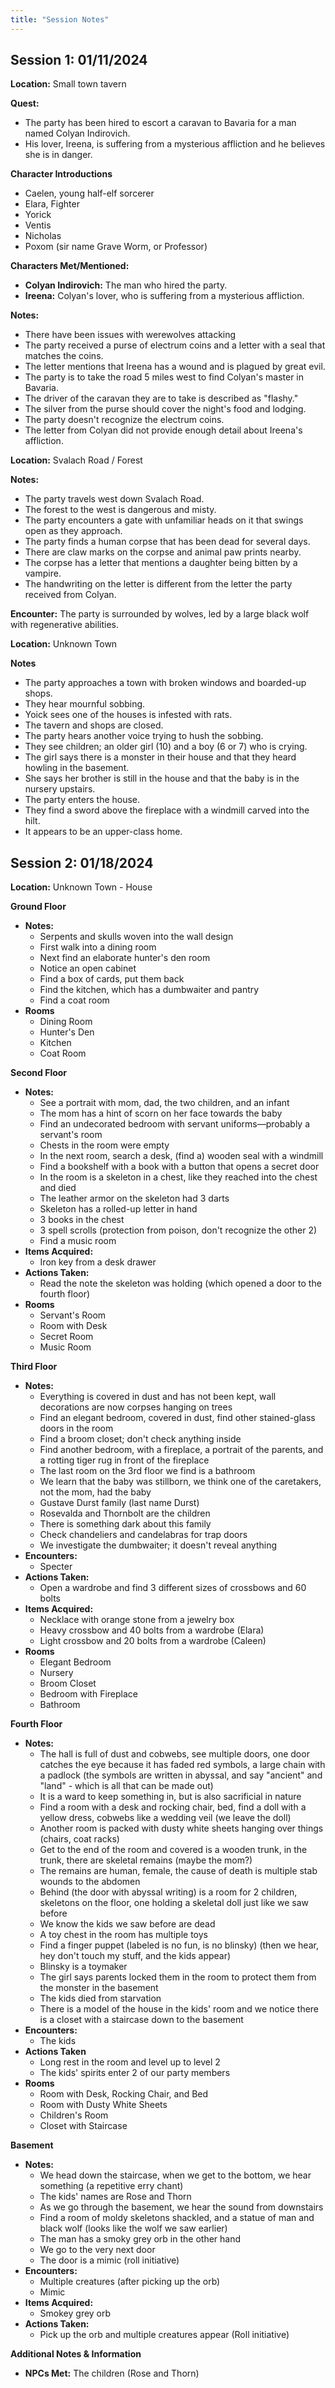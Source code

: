```yaml
---
title: "Session Notes"
---
```


## Session 1: 01/11/2024

**Location:** Small town tavern

**Quest:**

* The party has been hired to escort a caravan to Bavaria for a man named Colyan Indirovich.
* His lover, Ireena, is suffering from a mysterious affliction and he believes she is in danger.

**Character Introductions**

* Caelen, young half-elf sorcerer
* Elara, Fighter
* Yorick
* Ventis
* Nicholas
* Poxom (sir name Grave Worm, or Professor)

**Characters Met/Mentioned:**

* **Colyan Indirovich:** The man who hired the party.
* **Ireena:** Colyan's lover, who is suffering from a mysterious affliction.

**Notes:**

* There have been issues with werewolves attacking
* The party received a purse of electrum coins and a letter with a seal that matches the coins.
* The letter mentions that Ireena has a wound and is plagued by great evil.
* The party is to take the road 5 miles west to find Colyan's master in Bavaria.
* The driver of the caravan they are to take is described as "flashy."
* The silver from the purse should cover the night's food and lodging.
* The party doesn't recognize the electrum coins.
* The letter from Colyan did not provide enough detail about Ireena's affliction.

**Location:** Svalach Road / Forest

**Notes:**

* The party travels west down Svalach Road.
* The forest to the west is dangerous and misty.
* The party encounters a gate with unfamiliar heads on it that swings open as they approach.
* The party finds a human corpse that has been dead for several days.
* There are claw marks on the corpse and animal paw prints nearby.
* The corpse has a letter that mentions a daughter being bitten by a vampire.
* The handwriting on the letter is different from the letter the party received from Colyan.

**Encounter:** The party is surrounded by wolves, led by a large black wolf with regenerative abilities.

**Location:** Unknown Town

**Notes**

* The party approaches a town with broken windows and boarded-up shops.
* They hear mournful sobbing.
* Yoick sees one of the houses is infested with rats.
* The tavern and shops are closed.
* The party hears another voice trying to hush the sobbing.
* They see children; an older girl (10) and a boy (6 or 7\) who is crying.
* The girl says there is a monster in their house and that they heard howling in the basement.
* She says her brother is still in the house and that the baby is in the nursery upstairs.
* The party enters the house.
* They find a sword above the fireplace with a windmill carved into the hilt.
* It appears to be an upper-class home.

## Session 2: 01/18/2024

**Location:** Unknown Town \- House

**Ground Floor**

* **Notes:**
  * Serpents and skulls woven into the wall design
  * First walk into a dining room
  * Next find an elaborate hunter's den room
  * Notice an open cabinet
  * Find a box of cards, put them back
  * Find the kitchen, which has a dumbwaiter and pantry
  * Find a coat room
* **Rooms**
  * Dining Room
  * Hunter's Den
  * Kitchen
  * Coat Room

**Second Floor**

* **Notes:**
  * See a portrait with mom, dad, the two children, and an infant
  * The mom has a hint of scorn on her face towards the baby
  * Find an undecorated bedroom with servant uniforms—probably a servant's room
  * Chests in the room were empty
  * In the next room, search a desk, (find a) wooden seal with a windmill
  * Find a bookshelf with a book with a button that opens a secret door
  * In the room is a skeleton in a chest, like they reached into the chest and died
  * The leather armor on the skeleton had 3 darts
  * Skeleton has a rolled-up letter in hand
  * 3 books in the chest
  * 3 spell scrolls (protection from poison, don't recognize the other 2\)
  * Find a music room
* **Items Acquired:**
  * Iron key from a desk drawer
* **Actions Taken:**
  * Read the note the skeleton was holding (which opened a door to the fourth floor)
* **Rooms**
  * Servant's Room
  * Room with Desk
  * Secret Room
  * Music Room

**Third Floor**

* **Notes:**
  * Everything is covered in dust and has not been kept, wall decorations are now corpses hanging on trees
  * Find an elegant bedroom, covered in dust, find other stained-glass doors in the room
  * Find a broom closet; don't check anything inside
  * Find another bedroom, with a fireplace, a portrait of the parents, and a rotting tiger rug in front of the fireplace
  * The last room on the 3rd floor we find is a bathroom
  * We learn that the baby was stillborn, we think one of the caretakers, not the mom, had the baby
  * Gustave Durst family (last name Durst)
  * Rosevalda and Thornbolt are the children
  * There is something dark about this family
  * Check chandeliers and candelabras for trap doors
  * We investigate the dumbwaiter; it doesn't reveal anything
* **Encounters:**
  * Specter
* **Actions Taken:**
  * Open a wardrobe and find 3 different sizes of crossbows and 60 bolts
* **Items Acquired:**
  * Necklace with orange stone from a jewelry box
  * Heavy crossbow and 40 bolts from a wardrobe (Elara)
  * Light crossbow and 20 bolts from a wardrobe (Caleen)
* **Rooms**
  * Elegant Bedroom
  * Nursery
  * Broom Closet
  * Bedroom with Fireplace
  * Bathroom

**Fourth Floor**

* **Notes:**
  * The hall is full of dust and cobwebs, see multiple doors, one door catches the eye because it has faded red symbols, a large chain with a padlock (the symbols are written in abyssal, and say "ancient" and "land" \- which is all that can be made out)
  * It is a ward to keep something in, but is also sacrificial in nature
  * Find a room with a desk and rocking chair, bed, find a doll with a yellow dress, cobwebs like a wedding veil (we leave the doll)
  * Another room is packed with dusty white sheets hanging over things (chairs, coat racks)
  * Get to the end of the room and covered is a wooden trunk, in the trunk, there are skeletal remains (maybe the mom?)
  * The remains are human, female, the cause of death is multiple stab wounds to the abdomen
  * Behind (the door with abyssal writing) is a room for 2 children, skeletons on the floor, one holding a skeletal doll just like we saw before
  * We know the kids we saw before are dead
  * A toy chest in the room has multiple toys
  * Find a finger puppet (labeled is no fun, is no blinsky) (then we hear, hey don't touch my stuff, and the kids appear)
  * Blinsky is a toymaker
  * The girl says parents locked them in the room to protect them from the monster in the basement
  * The kids died from starvation
  * There is a model of the house in the kids' room and we notice there is a closet with a staircase down to the basement
* **Encounters:**
  * The kids
* **Actions Taken**
  * Long rest in the room and level up to level 2
  * The kids' spirits enter 2 of our party members
* **Rooms**
  * Room with Desk, Rocking Chair, and Bed
  * Room with Dusty White Sheets
  * Children's Room
  * Closet with Staircase

**Basement**

* **Notes:**
  * We head down the staircase, when we get to the bottom, we hear something (a repetitive erry chant)
  * The kids' names are Rose and Thorn
  * As we go through the basement, we hear the sound from downstairs
  * Find a room of moldy skeletons shackled, and a statue of man and black wolf (looks like the wolf we saw earlier)
  * The man has a smoky grey orb in the other hand
  * We go to the very next door
  * The door is a mimic (roll initiative)
* **Encounters:**
  * Multiple creatures (after picking up the orb)
  * Mimic
* **Items Acquired:**
  * Smokey grey orb
* **Actions Taken:**
  * Pick up the orb and multiple creatures appear (Roll initiative)

**Additional Notes & Information**

* **NPCs Met:** The children (Rose and Thorn)
